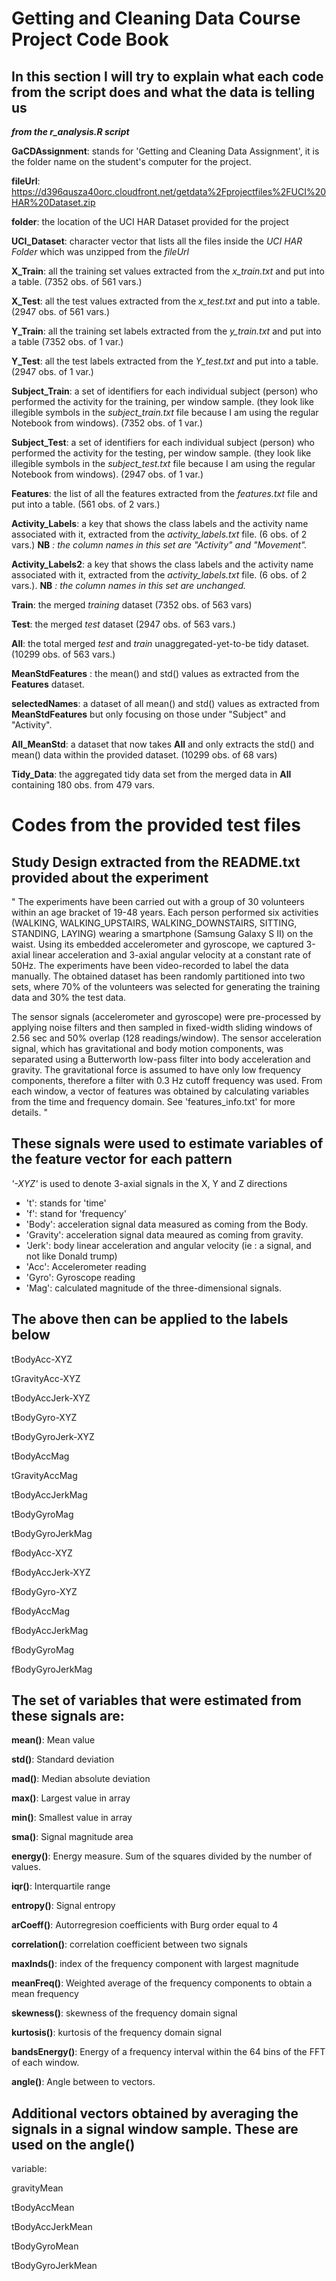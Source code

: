 # Getting and Cleaning Data Course Project Code Book

## In this section I will try to explain what each code from the script does and what the data is telling us

***from the r_analysis.R script***

**GaCDAssignment**: stands for 'Getting and Cleaning Data Assignment', it is the folder name on the student's computer for the project.

**fileUrl**: https://d396qusza40orc.cloudfront.net/getdata%2Fprojectfiles%2FUCI%20HAR%20Dataset.zip

**folder**: the location of the UCI HAR Dataset provided for the project

**UCI_Dataset**: character vector that lists all the files inside the *UCI HAR Folder* which was unzipped from the *fileUrl*

**X_Train**: all the training set values extracted from the *x_train.txt* and put into a table. (7352 obs. of 561 vars.)

**X_Test**: all the test values extracted from the *x_test.txt* and put into a table. (2947 obs. of 561 vars.)

**Y_Train**: all the training set labels extracted from the *y_train.txt* and put into a table (7352 obs. of 1 var.)

**Y_Test**:  all the test labels extracted from the *Y_test.txt* and put into a table. (2947 obs. of 1 var.)

**Subject_Train**: a set of identifiers for each individual subject (person) who performed the activity for the training, per window sample. (they look like illegible symbols in the *subject_train.txt* file because I am using the regular Notebook from windows). (7352 obs. of 1 var.)

**Subject_Test**: a set of identifiers for each individual subject (person) who performed the activity for the testing, per window sample. (they look like illegible symbols in the *subject_test.txt* file because I am using the regular Notebook from windows). (2947 obs. of 1 var.)

**Features**: the list of all the features extracted from the *features.txt* file and put into a table. (561 obs. of 2 vars.)

**Activity_Labels**: a key that shows the class labels and the activity name associated with it, extracted from the *activity_labels.txt* file.  (6 obs. of 2 vars.) **NB** *: the column names in this set are "Activity" and "Movement".*

**Activity_Labels2**:  a key that shows the class labels and the activity name associated with it, extracted from the *activity_labels.txt* file.  (6 obs. of 2 vars.). **NB** *: the column names in this set are unchanged.*

**Train**: the merged *training* dataset (7352 obs. of 563 vars)

**Test**: the merged *test* dataset (2947 obs. of 563 vars.)

**All**: the total merged *test* and *train* unaggregated-yet-to-be tidy dataset. (10299 obs. of 563 vars.) 

**MeanStdFeatures** : the mean() and std() values as extracted from the **Features** dataset. 

**selectedNames**: a dataset of all mean() and std() values as extracted from **MeanStdFeatures** but only focusing on those under "Subject" and "Activity".

**All_MeanStd**: a dataset that now takes **All** and only extracts the std() and mean() data within the provided dataset. (10299 obs. of 68 vars)

**Tidy_Data**:  the aggregated tidy data set from the merged data in **All** containing 180 obs. from 479 vars. 

# Codes from the provided test files

## **Study Design** extracted from the README.txt provided about the experiment
"
The experiments have been carried out with a group of 30 volunteers within an age bracket of 19-48 years. 
Each person performed six activities (WALKING, WALKING_UPSTAIRS, WALKING_DOWNSTAIRS, SITTING, STANDING, LAYING) 
wearing a smartphone (Samsung Galaxy S II) on the waist. Using its embedded accelerometer and gyroscope, we 
captured 3-axial linear acceleration and 3-axial angular velocity at a constant rate of 50Hz. The experiments
 have been video-recorded to label the data manually. The obtained dataset has been randomly partitioned into 
two sets, where 70% of the volunteers was selected for generating the training data and 30% the test data. 

The sensor signals (accelerometer and gyroscope) were pre-processed by applying noise filters and then sampled 
in fixed-width sliding windows of 2.56 sec and 50% overlap (128 readings/window). The sensor acceleration 
signal, which has gravitational and body motion components, was separated using a Butterworth low-pass filter 
into body acceleration and gravity. The gravitational force is assumed to have only low frequency components, 
therefore a filter with 0.3 Hz cutoff frequency was used. From each window, a vector of features was obtained 
by calculating variables from the time and frequency domain. See 'features_info.txt' for more details. "

## These signals were used to estimate variables of the feature vector for each pattern

*'-XYZ'* is used to denote 3-axial signals in the X, Y and Z directions

- 't': stands for 'time'
- 'f': stand for 'frequency'
- 'Body': acceleration signal data measured as coming from the Body. 
- 'Gravity': acceleration signal data meaured as coming from gravity.
- 'Jerk': body linear acceleration and angular velocity (ie : a signal, and not like Donald trump)
- 'Acc': Accelerometer reading
- 'Gyro': Gyroscope reading
- 'Mag': calculated magnitude of the three-dimensional signals. 

## The above then can be applied to the labels below

tBodyAcc-XYZ

tGravityAcc-XYZ

tBodyAccJerk-XYZ

tBodyGyro-XYZ

tBodyGyroJerk-XYZ

tBodyAccMag

tGravityAccMag

tBodyAccJerkMag

tBodyGyroMag

tBodyGyroJerkMag

fBodyAcc-XYZ

fBodyAccJerk-XYZ

fBodyGyro-XYZ

fBodyAccMag

fBodyAccJerkMag

fBodyGyroMag

fBodyGyroJerkMag

## The set of variables that were estimated from these signals are: 

**mean()**: Mean value

**std()**: Standard deviation

**mad()**: Median absolute deviation 

**max()**: Largest value in array

**min()**: Smallest value in array

**sma()**: Signal magnitude area

**energy()**: Energy measure. Sum of the squares divided by the number of values. 

**iqr()**: Interquartile range 

**entropy()**: Signal entropy

**arCoeff()**: Autorregresion coefficients with Burg order equal to 4

**correlation()**: correlation coefficient between two signals

**maxInds()**: index of the frequency component with largest magnitude

**meanFreq()**: Weighted average of the frequency components to obtain a mean frequency

**skewness()**: skewness of the frequency domain signal 

**kurtosis()**: kurtosis of the frequency domain signal 

**bandsEnergy()**: Energy of a frequency interval within the 64 bins of the FFT of each window.

**angle()**: Angle between to vectors.

## Additional vectors obtained by averaging the signals in a signal window sample. These are used on the angle()
variable:

gravityMean

tBodyAccMean

tBodyAccJerkMean

tBodyGyroMean

tBodyGyroJerkMean
